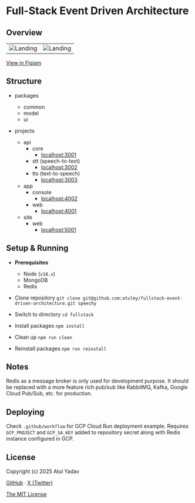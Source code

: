 # Full-Stack Event Driven Architecture

## Overview

<table>
  <tbody>
    <tr>
      <td>
        <img alt="Landing" src="https://raw.githubusercontent.com/atulmy/storage/master/images/fullstack-event-driven-architecture/architecture-overview.png" />
      </td>
      <td>
        <img alt="Landing" src="https://raw.githubusercontent.com/atulmy/storage/master/images/fullstack-event-driven-architecture/data-flow.png" />
      </td>
    </tr>
  </tbody>
</table>

[View in Figjam](https://www.figma.com/board/zCAWl74Q1a6bURhXyx2Pvc/fullstack-event-driven-architecture)

## Structure

- packages
  - common
  - model
  - ui

- projects
  - api
    - core
      - [localhost:3001](http://localhost:3001)
    - stt (speech-to-text)
      - [localhost:3002](http://localhost:3002)
    - tts (text-to-speech)
      - [localhost:3003](http://localhost:3003)
  - app
    - console
      - [localhost:4002](http://localhost:4002)
    - web
      - [localhost:4001](http://localhost:4001)
  - site
    - web
      - [localhost:5001](http://localhost:5001)

## Setup & Running

- **Prerequisites**

  - Node (`v18.x`)
  - MongoDB
  - Redis

- Clone repository `git clone git@github.com:atulmy/fullstack-event-driven-architecture.git speechy`
- Switch to directory `cd fullstack`
- Install packages `npm install`
- Clean up `npm run clean`
- Reinstall packages `npm run reinstall`

## Notes

Redis as a message broker is only used for development purpose. It should be replaced with a more feature rich pub/sub like RabbitMQ, Kafka, Google Cloud Pub/Sub, etc. for production.

## Deploying

Check `.github/workflow` for GCP Cloud Run deployment example. Requires `GCP_PROJECT` and `GCP_SA_KEY` added to repository secret along with Redis instance configured in GCP.

## License

Copyright (c) 2025 Atul Yadav

[GitHub](http://github.com/atulmy) · [X (Twitter)](https://x.com/atulmy)

[The MIT License](http://www.opensource.org/licenses/mit-license.php)
